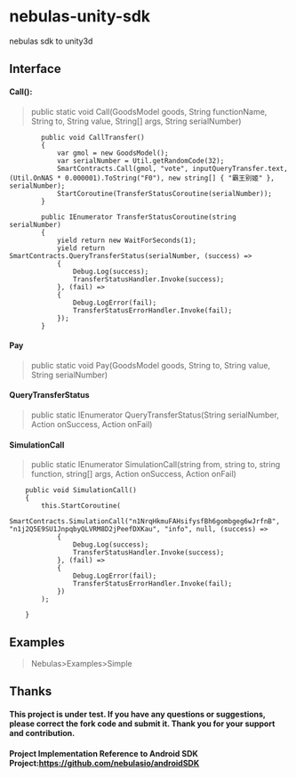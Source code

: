 # nebulas-unity-sdk
nebulas  sdk to unity3d

## Interface

#### Call():
    
   
>    public static void Call(GoodsModel goods, String functionName, String to, String value, String[] args, String serialNumber)

```
        public void CallTransfer()
        {
            var gmol = new GoodsModel();
            var serialNumber = Util.getRandomCode(32);
            SmartContracts.Call(gmol, "vote", inputQueryTransfer.text, (Util.OnNAS * 0.000001).ToString("F0"), new string[] { "霸王别姬" }, serialNumber);
            StartCoroutine(TransferStatusCoroutine(serialNumber));
        }

        public IEnumerator TransferStatusCoroutine(string serialNumber)
        {
            yield return new WaitForSeconds(1);
            yield return SmartContracts.QueryTransferStatus(serialNumber, (success) =>
            {
                Debug.Log(success);
                TransferStatusHandler.Invoke(success);
            }, (fail) =>
            {
                Debug.LogError(fail);
                TransferStatusErrorHandler.Invoke(fail);
            });
        }
```

#### Pay

>    public static void Pay(GoodsModel goods, String to, String value, String serialNumber)


#### QueryTransferStatus    

>    public static IEnumerator QueryTransferStatus(String serialNumber, Action<string> onSuccess, Action<string> onFail)
  
#### SimulationCall
>    public static IEnumerator SimulationCall(string from, string to, string function, string[] args, Action<string> onSuccess, Action<string> onFail)
```
    public void SimulationCall()
    {
        this.StartCoroutine(
            SmartContracts.SimulationCall("n1NrqHkmuFAHsifysfBh6gombgeg6wJrfnB", "n1j2Q5E9SU1JnpqbyQLVRM8D2jPeefDXKau", "info", null, (success) =>
            {
                Debug.Log(success);
                TransferStatusHandler.Invoke(success);
            }, (fail) =>
            {
                Debug.LogError(fail);
                TransferStatusErrorHandler.Invoke(fail);
            })
        );

    }
```

## Examples

>    Nebulas>Examples>Simple

## Thanks
#### This project is under test. If you have any questions or suggestions, please correct the fork code and submit it. Thank you for your support and contribution.
#### Project Implementation Reference to Android SDK Project:https://github.com/nebulasio/androidSDK
